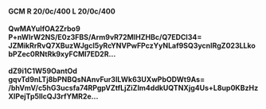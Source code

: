 #### GCM R 20/0c/400 L 20/0c/400
**QwMAYuIfOA2Zrbo9**<br/>**P+nWIrW2NS/E0z3FBS/Arm9vR72MIHZHBc/Q7EDCl34=**<br/>**JZMikRrRvQ7XBuzWJgcl5yRcYNVPwFPczYyNLaf9SQ3ycnIRgZ023LLkobPZec0RNtRk9xyFCMl7ED2R...**<br/><br/>
**dZ9i1C1W59OantOd**<br/>**gqvTd9nLTj8bPNBQsNAnvFur3lLWk63UXwPbODWt9As=**<br/>**/bhVmV/c5hG3ucsfa74RPgpVZtfLjZiZIm4ddkUQTNXjg4Us+L8up0KBzHzXIPejTp5llcQJ3rfYMR2e...**